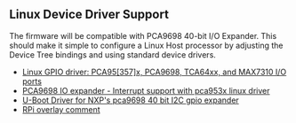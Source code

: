 ## Linux Device Driver Support

The firmware will be compatible with PCA9698 40-bit I/O Expander.
This should make it simple to configure a Linux Host processor by adjusting the Device Tree bindings and using standard device drivers.

- [Linux GPIO driver: PCA95[357]x, PCA9698, TCA64xx, and MAX7310 I/O ports](https://www.kernelconfig.io/config_gpio_pca953x)
- [PCA9698 IO expander - Interrupt support with pca953x linux driver](https://community.nxp.com/t5/Other-NXP-Products/PCA9698-IO-expander-Interrupt-support-with-pca953x-linux-driver/m-p/1472821)
- [U-Boot Driver for NXP's pca9698 40 bit I2C gpio expander](https://elixir.bootlin.com/u-boot/latest/source/drivers/gpio/pca9698.c)
- [RPi overlay comment](https://forums.raspberrypi.com/viewtopic.php?t=307185)

